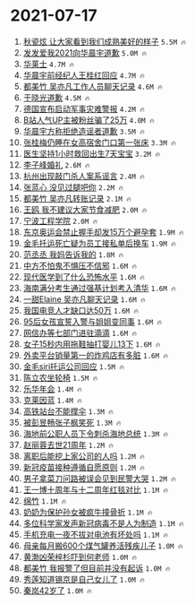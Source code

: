 # 2021-07-17

1. [秋瓷炫 让大家看到我们成熟美好的样子](https://s.weibo.com/weibo?q=%E7%A7%8B%E7%93%B7%E7%82%AB%20%E8%AE%A9%E5%A4%A7%E5%AE%B6%E7%9C%8B%E5%88%B0%E6%88%91%E4%BB%AC%E6%88%90%E7%86%9F%E7%BE%8E%E5%A5%BD%E7%9A%84%E6%A0%B7%E5%AD%90&Refer=top) `5.5M 🔥`
1. [发发爱我2021向华晨宇道歉](https://s.weibo.com/weibo?q=%23%E5%8F%91%E5%8F%91%E7%88%B1%E6%88%912021%E5%90%91%E5%8D%8E%E6%99%A8%E5%AE%87%E9%81%93%E6%AD%89%23&Refer=top) `5.0M 🔥`
1. [华莱士](https://s.weibo.com/weibo?q=%23%E5%8D%8E%E8%8E%B1%E5%A3%AB%23&Refer=top) `4.7M 🔥`
1. [华晨宇前经纪人王桂红回应](https://s.weibo.com/weibo?q=%23%E5%8D%8E%E6%99%A8%E5%AE%87%E5%89%8D%E7%BB%8F%E7%BA%AA%E4%BA%BA%E7%8E%8B%E6%A1%82%E7%BA%A2%E5%9B%9E%E5%BA%94%23&Refer=top) `4.7M 🔥`
1. [都美竹 吴亦凡工作人员聊天记录](https://s.weibo.com/weibo?q=%E9%83%BD%E7%BE%8E%E7%AB%B9%20%E5%90%B4%E4%BA%A6%E5%87%A1%E5%B7%A5%E4%BD%9C%E4%BA%BA%E5%91%98%E8%81%8A%E5%A4%A9%E8%AE%B0%E5%BD%95&Refer=top) `4.6M 🔥`
1. [于晓光道歉](https://s.weibo.com/weibo?q=%23%E4%BA%8E%E6%99%93%E5%85%89%E9%81%93%E6%AD%89%23&Refer=top) `4.5M 🔥`
1. [德国宣布启动军事灾难警报](https://s.weibo.com/weibo?q=%E5%BE%B7%E5%9B%BD%E5%AE%A3%E5%B8%83%E5%90%AF%E5%8A%A8%E5%86%9B%E4%BA%8B%E7%81%BE%E9%9A%BE%E8%AD%A6%E6%8A%A5&Refer=top) `4.2M 🔥`
1. [B站人气UP主被粉丝骗了25万](https://s.weibo.com/weibo?q=%23B%E7%AB%99%E4%BA%BA%E6%B0%94UP%E4%B8%BB%E8%A2%AB%E7%B2%89%E4%B8%9D%E9%AA%97%E4%BA%8625%E4%B8%87%23&Refer=top) `4.0M 🔥`
1. [华晨宇方称拒绝造谣者道歉](https://s.weibo.com/weibo?q=%23%E5%8D%8E%E6%99%A8%E5%AE%87%E6%96%B9%E7%A7%B0%E6%8B%92%E7%BB%9D%E9%80%A0%E8%B0%A3%E8%80%85%E9%81%93%E6%AD%89%23&Refer=top) `3.5M 🔥`
1. [张桂梅仍睡在女高宿舍门口第一张床](https://s.weibo.com/weibo?q=%23%E5%BC%A0%E6%A1%82%E6%A2%85%E4%BB%8D%E7%9D%A1%E5%9C%A8%E5%A5%B3%E9%AB%98%E5%AE%BF%E8%88%8D%E9%97%A8%E5%8F%A3%E7%AC%AC%E4%B8%80%E5%BC%A0%E5%BA%8A%23&Refer=top) `3.3M 🔥`
1. [医生坚持1小时救回出生7天宝宝](https://s.weibo.com/weibo?q=%23%E5%8C%BB%E7%94%9F%E5%9D%9A%E6%8C%811%E5%B0%8F%E6%97%B6%E6%95%91%E5%9B%9E%E5%87%BA%E7%94%9F7%E5%A4%A9%E5%AE%9D%E5%AE%9D%23&Refer=top) `3.2M 🔥`
1. [李子峰婚礼](https://s.weibo.com/weibo?q=%23%E6%9D%8E%E5%AD%90%E5%B3%B0%E5%A9%9A%E7%A4%BC%23&Refer=top) `2.6M 🔥`
1. [杭州出现敲门杀人案系谣言](https://s.weibo.com/weibo?q=%23%E6%9D%AD%E5%B7%9E%E5%87%BA%E7%8E%B0%E6%95%B2%E9%97%A8%E6%9D%80%E4%BA%BA%E6%A1%88%E7%B3%BB%E8%B0%A3%E8%A8%80%23&Refer=top) `2.4M 🔥`
1. [张蓝心 没见过腿吧你](https://s.weibo.com/weibo?q=%E5%BC%A0%E8%93%9D%E5%BF%83%20%E6%B2%A1%E8%A7%81%E8%BF%87%E8%85%BF%E5%90%A7%E4%BD%A0&Refer=top) `2.2M 🔥`
1. [都美竹 吴亦凡转账记录](https://s.weibo.com/weibo?q=%E9%83%BD%E7%BE%8E%E7%AB%B9%20%E5%90%B4%E4%BA%A6%E5%87%A1%E8%BD%AC%E8%B4%A6%E8%AE%B0%E5%BD%95&Refer=top) `2.1M 🔥`
1. [王鸥 我不建议大家节食减肥](https://s.weibo.com/weibo?q=%E7%8E%8B%E9%B8%A5%20%E6%88%91%E4%B8%8D%E5%BB%BA%E8%AE%AE%E5%A4%A7%E5%AE%B6%E8%8A%82%E9%A3%9F%E5%87%8F%E8%82%A5&Refer=top) `2.0M 🔥`
1. [宁波工程学院](https://s.weibo.com/weibo?q=%E5%AE%81%E6%B3%A2%E5%B7%A5%E7%A8%8B%E5%AD%A6%E9%99%A2&Refer=top) `2.0M 🔥`
1. [东京奥运会禁止握手却发15万个避孕套](https://s.weibo.com/weibo?q=%23%E4%B8%9C%E4%BA%AC%E5%A5%A5%E8%BF%90%E4%BC%9A%E7%A6%81%E6%AD%A2%E6%8F%A1%E6%89%8B%E5%8D%B4%E5%8F%9115%E4%B8%87%E4%B8%AA%E9%81%BF%E5%AD%95%E5%A5%97%23&Refer=top) `1.9M 🔥`
1. [金毛托运死亡疑为员工接私单后换车](https://s.weibo.com/weibo?q=%23%E9%87%91%E6%AF%9B%E6%89%98%E8%BF%90%E6%AD%BB%E4%BA%A1%E7%96%91%E4%B8%BA%E5%91%98%E5%B7%A5%E6%8E%A5%E7%A7%81%E5%8D%95%E5%90%8E%E6%8D%A2%E8%BD%A6%23&Refer=top) `1.9M 🔥`
1. [范丞丞 我妈告诉我的](https://s.weibo.com/weibo?q=%E8%8C%83%E4%B8%9E%E4%B8%9E%20%E6%88%91%E5%A6%88%E5%91%8A%E8%AF%89%E6%88%91%E7%9A%84&Refer=top) `1.8M 🔥`
1. [中方不怕鬼不惧压不信邪](https://s.weibo.com/weibo?q=%23%E4%B8%AD%E6%96%B9%E4%B8%8D%E6%80%95%E9%AC%BC%E4%B8%8D%E6%83%A7%E5%8E%8B%E4%B8%8D%E4%BF%A1%E9%82%AA%23&Refer=top) `1.6M 🔥`
1. [现代医学到了什么恐怖水平](https://s.weibo.com/weibo?q=%23%E7%8E%B0%E4%BB%A3%E5%8C%BB%E5%AD%A6%E5%88%B0%E4%BA%86%E4%BB%80%E4%B9%88%E6%81%90%E6%80%96%E6%B0%B4%E5%B9%B3%23&Refer=top) `1.6M 🔥`
1. [海南满分考生通过强基计划考入清华](https://s.weibo.com/weibo?q=%23%E6%B5%B7%E5%8D%97%E6%BB%A1%E5%88%86%E8%80%83%E7%94%9F%E9%80%9A%E8%BF%87%E5%BC%BA%E5%9F%BA%E8%AE%A1%E5%88%92%E8%80%83%E5%85%A5%E6%B8%85%E5%8D%8E%23&Refer=top) `1.6M 🔥`
1. [一甜Elaine 吴亦凡聊天记录](https://s.weibo.com/weibo?q=%E4%B8%80%E7%94%9CElaine%20%E5%90%B4%E4%BA%A6%E5%87%A1%E8%81%8A%E5%A4%A9%E8%AE%B0%E5%BD%95&Refer=top) `1.6M 🔥`
1. [我国电竞人才缺口达50万](https://s.weibo.com/weibo?q=%23%E6%88%91%E5%9B%BD%E7%94%B5%E7%AB%9E%E4%BA%BA%E6%89%8D%E7%BC%BA%E5%8F%A3%E8%BE%BE50%E4%B8%87%23&Refer=top) `1.6M 🔥`
1. [95后女孩宣誓入警与姐姐变同事](https://s.weibo.com/weibo?q=%2395%E5%90%8E%E5%A5%B3%E5%AD%A9%E5%AE%A3%E8%AA%93%E5%85%A5%E8%AD%A6%E4%B8%8E%E5%A7%90%E5%A7%90%E5%8F%98%E5%90%8C%E4%BA%8B%23&Refer=top) `1.6M 🔥`
1. [网信办等七部门进驻滴滴](https://s.weibo.com/weibo?q=%23%E7%BD%91%E4%BF%A1%E5%8A%9E%E7%AD%89%E4%B8%83%E9%83%A8%E9%97%A8%E8%BF%9B%E9%A9%BB%E6%BB%B4%E6%BB%B4%23&Refer=top) `1.6M 🔥`
1. [女子15秒内用拖鞋抽打婴儿13下](https://s.weibo.com/weibo?q=%23%E5%A5%B3%E5%AD%9015%E7%A7%92%E5%86%85%E7%94%A8%E6%8B%96%E9%9E%8B%E6%8A%BD%E6%89%93%E5%A9%B4%E5%84%BF13%E4%B8%8B%23&Refer=top) `1.6M 🔥`
1. [外卖平台销量第一的炸鸡店有多脏](https://s.weibo.com/weibo?q=%23%E5%A4%96%E5%8D%96%E5%B9%B3%E5%8F%B0%E9%94%80%E9%87%8F%E7%AC%AC%E4%B8%80%E7%9A%84%E7%82%B8%E9%B8%A1%E5%BA%97%E6%9C%89%E5%A4%9A%E8%84%8F%23&Refer=top) `1.6M 🔥`
1. [金毛siri托运公司回应](https://s.weibo.com/weibo?q=%23%E9%87%91%E6%AF%9Bsiri%E6%89%98%E8%BF%90%E5%85%AC%E5%8F%B8%E5%9B%9E%E5%BA%94%23&Refer=top) `1.5M 🔥`
1. [陈立农坐轮椅](https://s.weibo.com/weibo?q=%23%E9%99%88%E7%AB%8B%E5%86%9C%E5%9D%90%E8%BD%AE%E6%A4%85%23&Refer=top) `1.5M 🔥`
1. [乐华年会](https://s.weibo.com/weibo?q=%23%E4%B9%90%E5%8D%8E%E5%B9%B4%E4%BC%9A%23&Refer=top) `1.4M 🔥`
1. [克莱因蓝](https://s.weibo.com/weibo?q=%E5%85%8B%E8%8E%B1%E5%9B%A0%E8%93%9D&Refer=top) `1.4M 🔥`
1. [高铁站台不能撑伞](https://s.weibo.com/weibo?q=%E9%AB%98%E9%93%81%E7%AB%99%E5%8F%B0%E4%B8%8D%E8%83%BD%E6%92%91%E4%BC%9E&Refer=top) `1.3M 🔥`
1. [被彭昱畅张子枫笑死](https://s.weibo.com/weibo?q=%23%E8%A2%AB%E5%BD%AD%E6%98%B1%E7%95%85%E5%BC%A0%E5%AD%90%E6%9E%AB%E7%AC%91%E6%AD%BB%23&Refer=top) `1.3M 🔥`
1. [海地前公职人员下令刺杀海地总统](https://s.weibo.com/weibo?q=%23%E6%B5%B7%E5%9C%B0%E5%89%8D%E5%85%AC%E8%81%8C%E4%BA%BA%E5%91%98%E4%B8%8B%E4%BB%A4%E5%88%BA%E6%9D%80%E6%B5%B7%E5%9C%B0%E6%80%BB%E7%BB%9F%23&Refer=top) `1.3M 🔥`
1. [赵丽蓉去世21周年](https://s.weibo.com/weibo?q=%23%E8%B5%B5%E4%B8%BD%E8%93%89%E5%8E%BB%E4%B8%9621%E5%91%A8%E5%B9%B4%23&Refer=top) `1.2M 🔥`
1. [离职后能挖上家公司的人吗](https://s.weibo.com/weibo?q=%23%E7%A6%BB%E8%81%8C%E5%90%8E%E8%83%BD%E6%8C%96%E4%B8%8A%E5%AE%B6%E5%85%AC%E5%8F%B8%E7%9A%84%E4%BA%BA%E5%90%97%23&Refer=top) `1.2M 🔥`
1. [新冠疫苗接种遵循自愿原则](https://s.weibo.com/weibo?q=%23%E6%96%B0%E5%86%A0%E7%96%AB%E8%8B%97%E6%8E%A5%E7%A7%8D%E9%81%B5%E5%BE%AA%E8%87%AA%E6%84%BF%E5%8E%9F%E5%88%99%23&Refer=top) `1.2M 🔥`
1. [男子拿菜刀问路被误会见到民警大哭](https://s.weibo.com/weibo?q=%23%E7%94%B7%E5%AD%90%E6%8B%BF%E8%8F%9C%E5%88%80%E9%97%AE%E8%B7%AF%E8%A2%AB%E8%AF%AF%E4%BC%9A%E8%A7%81%E5%88%B0%E6%B0%91%E8%AD%A6%E5%A4%A7%E5%93%AD%23&Refer=top) `1.2M 🔥`
1. [王一博十周年与十二周年红毯对比](https://s.weibo.com/weibo?q=%23%E7%8E%8B%E4%B8%80%E5%8D%9A%E5%8D%81%E5%91%A8%E5%B9%B4%E4%B8%8E%E5%8D%81%E4%BA%8C%E5%91%A8%E5%B9%B4%E7%BA%A2%E6%AF%AF%E5%AF%B9%E6%AF%94%23&Refer=top) `1.1M 🔥`
1. [绵竹](https://s.weibo.com/weibo?q=%E7%BB%B5%E7%AB%B9&Refer=top) `1.1M 🔥`
1. [奶奶为保护孙女被疯牛撞骨折](https://s.weibo.com/weibo?q=%23%E5%A5%B6%E5%A5%B6%E4%B8%BA%E4%BF%9D%E6%8A%A4%E5%AD%99%E5%A5%B3%E8%A2%AB%E7%96%AF%E7%89%9B%E6%92%9E%E9%AA%A8%E6%8A%98%23&Refer=top) `1.1M 🔥`
1. [多位科学家发声新冠病毒不是人为制造](https://s.weibo.com/weibo?q=%23%E5%A4%9A%E4%BD%8D%E7%A7%91%E5%AD%A6%E5%AE%B6%E5%8F%91%E5%A3%B0%E6%96%B0%E5%86%A0%E7%97%85%E6%AF%92%E4%B8%8D%E6%98%AF%E4%BA%BA%E4%B8%BA%E5%88%B6%E9%80%A0%23&Refer=top) `1.1M 🔥`
1. [手机充电一夜不拔对电池有坏处吗](https://s.weibo.com/weibo?q=%23%E6%89%8B%E6%9C%BA%E5%85%85%E7%94%B5%E4%B8%80%E5%A4%9C%E4%B8%8D%E6%8B%94%E5%AF%B9%E7%94%B5%E6%B1%A0%E6%9C%89%E5%9D%8F%E5%A4%84%E5%90%97%23&Refer=top) `1.1M 🔥`
1. [母亲每月搬600个煤气罐养活残疾儿子](https://s.weibo.com/weibo?q=%23%E6%AF%8D%E4%BA%B2%E6%AF%8F%E6%9C%88%E6%90%AC600%E4%B8%AA%E7%85%A4%E6%B0%94%E7%BD%90%E5%85%BB%E6%B4%BB%E6%AE%8B%E7%96%BE%E5%84%BF%E5%AD%90%23&Refer=top) `1.0M 🔥`
1. [黄渤凶荣梓杉吓到何老师](https://s.weibo.com/weibo?q=%23%E9%BB%84%E6%B8%A4%E5%87%B6%E8%8D%A3%E6%A2%93%E6%9D%89%E5%90%93%E5%88%B0%E4%BD%95%E8%80%81%E5%B8%88%23&Refer=top) `1.0M 🔥`
1. [都美竹 我报警了但目前并没有起诉](https://s.weibo.com/weibo?q=%E9%83%BD%E7%BE%8E%E7%AB%B9%20%E6%88%91%E6%8A%A5%E8%AD%A6%E4%BA%86%E4%BD%86%E7%9B%AE%E5%89%8D%E5%B9%B6%E6%B2%A1%E6%9C%89%E8%B5%B7%E8%AF%89&Refer=top) `1.0M 🔥`
1. [秀莲知道锡京是自己女儿了](https://s.weibo.com/weibo?q=%23%E7%A7%80%E8%8E%B2%E7%9F%A5%E9%81%93%E9%94%A1%E4%BA%AC%E6%98%AF%E8%87%AA%E5%B7%B1%E5%A5%B3%E5%84%BF%E4%BA%86%23&Refer=top) `1.0M 🔥`
1. [秦岚42岁了](https://s.weibo.com/weibo?q=%23%E7%A7%A6%E5%B2%9A42%E5%B2%81%E4%BA%86%23&Refer=top) `1.0M 🔥`
